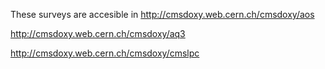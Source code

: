 These surveys are accesible in 
http://cmsdoxy.web.cern.ch/cmsdoxy/aos

http://cmsdoxy.web.cern.ch/cmsdoxy/aq3

http://cmsdoxy.web.cern.ch/cmsdoxy/cmslpc